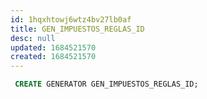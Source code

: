 ```yaml
---
id: 1hqxhtowj6wtz4bv27lb0af
title: GEN_IMPUESTOS_REGLAS_ID
desc: null
updated: 1684521570
created: 1684521570
---
```



```sql
 CREATE GENERATOR GEN_IMPUESTOS_REGLAS_ID;
```
